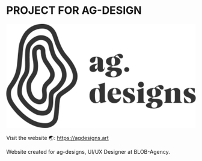 # PROJECT FOR AG-DESIGN

<img width="900" alt="Capture d’écran 2021-09-03 à 04 00 12" src="/public/assets/Logo-AG-Design.png">

Visit the website 🌏: https://agdesigns.art

Website created for ag-designs, UI/UX Designer at BLOB-Agency.

